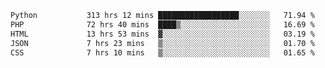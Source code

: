 <!--START_SECTION:waka-->

```txt
Python           313 hrs 12 mins ██████████████████░░░░░░░   71.94 %
PHP              72 hrs 40 mins  ████▒░░░░░░░░░░░░░░░░░░░░   16.69 %
HTML             13 hrs 53 mins  ▓░░░░░░░░░░░░░░░░░░░░░░░░   03.19 %
JSON             7 hrs 23 mins   ▒░░░░░░░░░░░░░░░░░░░░░░░░   01.70 %
CSS              7 hrs 10 mins   ▒░░░░░░░░░░░░░░░░░░░░░░░░   01.65 %
```

<!--END_SECTION:waka-->
